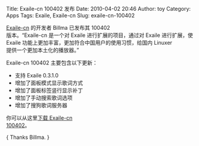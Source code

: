 Title: Exaile-cn 100402 发布
Date: 2010-04-02 20:46
Author: toy
Category: Apps
Tags: Exaile, Exaile-cn
Slug: exaile-cn-100402

[Exaile-cn](http://linuxtoy.org/archives/exaile-cn.html) 的开发者 Billma
已发布其 100402  
版本。“Exaile-cn 是一个对 Exaile 进行扩展的项目，通过对 Exaile
进行扩展，使  
Exaile 功能上更加丰富，更加符合中国用户的使用习惯，给国内 Linuxer  
提供一个更加本土化的播放器。”

Exaile-cn 100402 主要包含以下更新：

+ 支持 Exaile 0.3.1.0  
+ 增加了面板模式显示歌词方式  
+ 增加了面板标签竖行显示补丁  
+ 增加了手动搜索歌词选项  
+ 增加了搜狗歌词服务器

你可以从这里[下载 Exaile-cn  
100402](http://code.google.com/p/exaile-cn/downloads/)。

{ Thanks Billma. }
